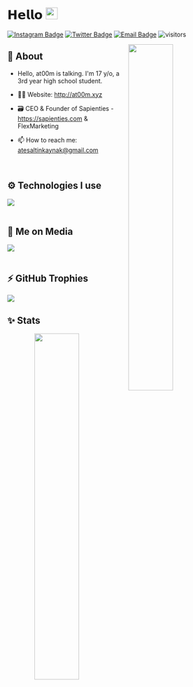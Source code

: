 # 𝗛𝗲𝗹𝗹𝗼 <img src="https://user-images.githubusercontent.com/5679180/79618120-0daffb80-80be-11ea-819e-d2b0fa904d07.gif" width="27"> 

[![Instagram Badge](https://img.shields.io/badge/-Instagram-5851DB?style=flat-square&labelColor=5851DB&logo=instagram&logoColor=white&link=https://instagram.com/at00mpeek)](https://instagram.com/at00mpeek)
[![Twitter Badge](https://img.shields.io/badge/-Twitter-1da1f2?style=flat-square&labelColor=1da1f2&logo=twitter&logoColor=white&link=https://twitter.com/justat00m)](https://twitter.com/at00mpeek)
[![Email Badge](https://img.shields.io/badge/-Email-c14438?style=flat-square&logo=Gmail&logoColor=white&link=mailto:atesaltinkaynak@mail.com)](mailto:atesaltinkaynak@gmail.com)
![visitors](https://visitor-badge.laobi.icu/badge?page_id=justat00m)

<img width="45%" align="right" src="https://github-readme-streak-stats.herokuapp.com/?user=justat00m&theme=black-ice&hide_border=true&stroke=0000&background=0D1117">

<div align="left" width="100%">
   
## 🧐 About

- Hello, at00m is talking. I'm 17 y/o, a 3rd year high school student.

- 👨‍💻 Website: http://at00m.xyz
- 🗃️ CEO & Founder of Sapienties - https://sapienties.com & FlexMarketing
- 📫 How to reach me: atesaltinkaynak@gmail.com
  
<br />
   
## ⚙️ Technologies I use
   
<img src="https://skillicons.dev/icons?i=js,java,html,css,php,tailwind,nodejs,mysql,mongodb,react,nextjs&theme=dark" />
</div>

<br />

## 📱 Me on Media
<div>
   <a href="https://instagram.com/atesaltnk"><img src="https://skillicons.dev/icons?i=instagram&theme=dark" /></a>
</div>


<br />

## ⚡ GitHub Trophies</h2>
<img src="https://github-profile-trophy.vercel.app/?username=at00mdev&theme=darkhub&no-frame=true&margin-w=15&margin-h=15" />

<br />

## ✨ Stats

<div align="center" width="100%">
   <img align="left" width="45%" src="https://github-readme-stats.vercel.app/api?username=atoomdev&show_icons=true&count_private=true&theme=react&hide_border=true&bg_color=0D1117">
</div>

<br />
<br />
